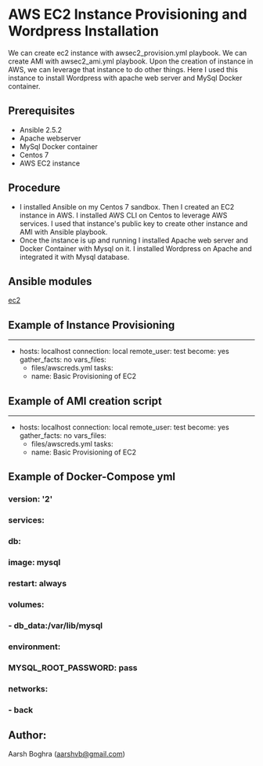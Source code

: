 # AWS EC2 Instance Provisioning and Wordpress Installation

We can create ec2 instance with awsec2_provision.yml playbook. We can create AMI with awsec2_ami.yml playbook. Upon the creation of 
instance in AWS, we can leverage that instance to do other things. Here I used this instance to install Wordpress with apache web server and MySql Docker container. 

## Prerequisites

- Ansible 2.5.2
- Apache webserver
- MySql Docker container
- Centos 7
- AWS EC2 instance

## Procedure

- I installed Ansible on my Centos 7 sandbox. Then I created an EC2 instance in AWS. I installed AWS CLI on Centos to leverage AWS           services. I used that instance's public key to create other instance and AMI with Ansible playbook.
- Once the instance is up and running I installed Apache web server and Docker Container with Mysql on it. I installed Wordpress on         Apache and integrated it with Mysql database. 

## Ansible modules

[ec2](http://docs.ansible.com/ansible/ec2_module.html)

## Example of Instance Provisioning

---
- hosts: localhost
  connection: local
  remote_user: test
  become: yes
  gather_facts: no
  vars_files:
  - files/awscreds.yml
  tasks:
  - name: Basic Provisioning of EC2


## Example of AMI creation script

---
- hosts: localhost
  connection: local
  remote_user: test
  become: yes
  gather_facts: no
  vars_files:
  - files/awscreds.yml
  tasks:
  - name: Basic Provisioning of EC2
  
## Example of Docker-Compose yml

### version: '2'
### services:
###  db:
###    image: mysql
###    restart: always
###    volumes:
###      - db_data:/var/lib/mysql
###    environment:
###      MYSQL_ROOT_PASSWORD: pass
###    networks:
###      - back

  
## Author:

Aarsh Boghra (<aarshvb@gmail.com>)
